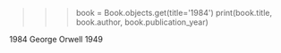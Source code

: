 > > > book = Book.objects.get(title='1984')
> > > print(book.title, book.author, book.publication_year)

1984 George Orwell 1949

> > >
